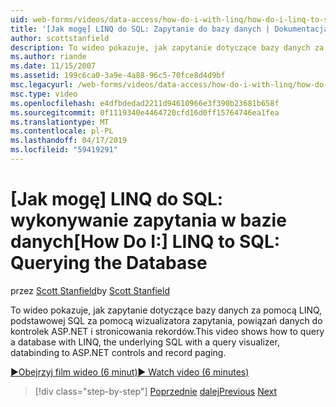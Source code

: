 ```yaml
---
uid: web-forms/videos/data-access/how-do-i-with-linq/how-do-i-linq-to-sql-querying-the-database
title: '[Jak mogę] LINQ do SQL: Zapytanie do bazy danych | Dokumentacja firmy Microsoft'
author: scottstanfield
description: To wideo pokazuje, jak zapytanie dotyczące bazy danych za pomocą LINQ, podstawowej SQL za pomocą wizualizatora zapytania, powiązań danych do kontrolek ASP.NET i stronicowania rekordów.
ms.author: riande
ms.date: 11/15/2007
ms.assetid: 199c6ca0-3a9e-4a88-96c5-70fce8d4d9bf
msc.legacyurl: /web-forms/videos/data-access/how-do-i-with-linq/how-do-i-linq-to-sql-querying-the-database
msc.type: video
ms.openlocfilehash: e4dfbdedad2211d94610966e3f390b23681b658f
ms.sourcegitcommit: 0f1119340e4464720cfd16d0ff15764746ea1fea
ms.translationtype: MT
ms.contentlocale: pl-PL
ms.lasthandoff: 04/17/2019
ms.locfileid: "59419291"
---
```

# <a name="how-do-i-linq-to-sql-querying-the-database"></a><span data-ttu-id="98d11-103">[Jak mogę] LINQ do SQL: wykonywanie zapytania w bazie danych</span><span class="sxs-lookup"><span data-stu-id="98d11-103">[How Do I:] LINQ to SQL: Querying the Database</span></span>

<span data-ttu-id="98d11-104">przez [Scott Stanfield](https://github.com/scottstanfield)</span><span class="sxs-lookup"><span data-stu-id="98d11-104">by [Scott Stanfield](https://github.com/scottstanfield)</span></span>

<span data-ttu-id="98d11-105">To wideo pokazuje, jak zapytanie dotyczące bazy danych za pomocą LINQ, podstawowej SQL za pomocą wizualizatora zapytania, powiązań danych do kontrolek ASP.NET i stronicowania rekordów.</span><span class="sxs-lookup"><span data-stu-id="98d11-105">This video shows how to query a database with LINQ, the underlying SQL with a query visualizer, databinding to ASP.NET controls and record paging.</span></span>

[<span data-ttu-id="98d11-106">&#9654;Obejrzyj film wideo (6 minut)</span><span class="sxs-lookup"><span data-stu-id="98d11-106">&#9654; Watch video (6 minutes)</span></span>](https://channel9.msdn.com/Blogs/ASP-NET-Site-Videos/how-do-i-linq-to-sql-querying-the-database)

> [!div class="step-by-step"]
> <span data-ttu-id="98d11-107">[Poprzednie](how-do-i-linq-to-sql-data-model.md)
> [dalej](how-do-i-linq-to-sql-updating-the-database.md)</span><span class="sxs-lookup"><span data-stu-id="98d11-107">[Previous](how-do-i-linq-to-sql-data-model.md)
[Next](how-do-i-linq-to-sql-updating-the-database.md)</span></span>
